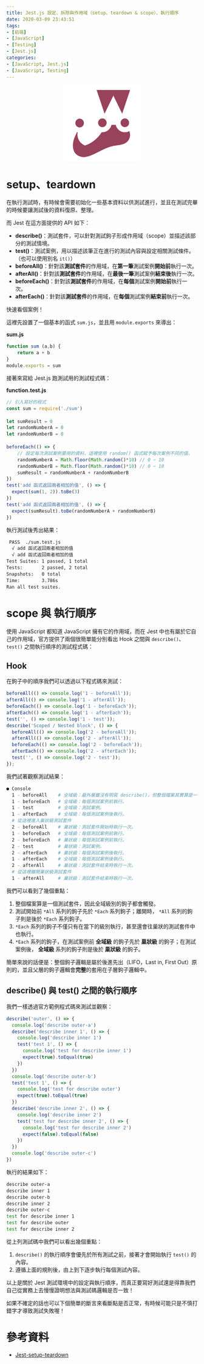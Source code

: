 ```yaml
---
title: Jest.js 設定、拆除與作用域（setup、teardown & scope）、執行順序
date: 2020-03-09 23:43:51
tags:
- [前端]
- [JavaScript]
- [Testing]
- [Jest.js]
categories: 
- [JavaScript, Jest.js]
- [JavaScript, Testing]
---
```


<div style="display:flex;justify-content:center;">
  <img style="object-fit:cover;" src='/images/Jest/jest-logo.png' width='200px' height='200px' />
</div>


# setup、teardown

在執行測試時，有時候會需要初始化一些基本資料以供測試進行，並且在測試完畢的時候要讓測試後的資料復原、整理。

而 Jest 在這方面提供的 API 如下：
- **describe()**：測試套件，可以針對測試鉤子形成作用域（scope）並描述該部分的測試情境。
- **test()**：測試案例，用以描述該筆正在進行的測試內容與設定相關測試條件。（也可以使用別名 `it()`）
- **beforeAll()**：針對該**測試套件**的作用域，在**第一筆**測試案例**開始前**執行一次。
- **afterAll()**：針對該**測試套件**的作用域，在**最後一筆**測試案例**結束後**執行一次。
- **beforeEach()**：針對該**測試套件**的作用域，在**每個**測試案例**開始前**執行一次。
- **afterEach()**：針對該**測試套件**的作用域，在**每個**測試案例**結束前**執行一次。

<!--more-->

快速看個案例！

這裡先設置了一個基本的函式 `sum.js`，並且用 `module.exports` 來導出：

**sum.js**
```javascript
function sum (a,b) {
    return a + b
}
module.exports = sum
```

接著來寫給 Jest.js 跑測試用的測試程式碼：

**function.test.js**
```javascript
// 引入寫好的程式
const sum = require('./sum')

let sumResult = 0
let randomNumberA = 0
let randomNumberB = 0

beforeEach(() => { 
    // 設定每次測試案例要用的資料，這裡使用 random() 函式賦予每次案例不同的值。
    randomNumberA = Math.floor(Math.random()*10) // 0 ~ 10
    randomNumberB = Math.floor(Math.random()*10) // 0 ~ 10
    sumResult = randomNumberA + randomNumberB
})
test('add 函式返回兩者相加的值', () => {
  expect(sum(1, 2)).toBe(3)
})
test('add 函式返回兩者相加的值', () => {
  expect(sumResult).toBe(randomNumberA + randomNumberB)
})
```

執行測試後秀出結果：

```bash
 PASS  ./sum.test.js
  √ add 函式返回兩者相加的值
  √ add 函式返回兩者相加的值
Test Suites: 1 passed, 1 total
Tests:       2 passed, 2 total
Snapshots:   0 total
Time:        3.786s
Ran all test suites.
```

# scope 與 執行順序
使用 JavaScript 都知道 JavaScript 擁有它的作用域，而在 Jest 中也有屬於它自己的作用域，官方提供了兩個很簡單能分別看出 Hook 之間與 `describe()`、`test()` 之間執行順序的測試程式碼：

## Hook
在鉤子中的順序我們可以透過以下程式碼來測試：

```javascript
beforeAll(() => console.log('1 - beforeAll'));
afterAll(() => console.log('1 - afterAll'));
beforeEach(() => console.log('1 - beforeEach'));
afterEach(() => console.log('1 - afterEach'));
test('', () => console.log('1 - test'));
describe('Scoped / Nested block', () => {
  beforeAll(() => console.log('2 - beforeAll'));
  afterAll(() => console.log('2 - afterAll'));
  beforeEach(() => console.log('2 - beforeEach'));
  afterEach(() => console.log('2 - afterEach'));
  test('', () => console.log('2 - test'));
});
```

我們試著觀察測試結果：

```bash
● Console
  1 - beforeAll    # 全域級：最外層雖沒有明寫 describe()，但整個檔案其實算是一個測試套件，因此開始前就會執行一次。
  1 - beforeEach   # 全域級：每個測試案例前執行。
  1 - test         # 全域級：測試案例。
  1 - afterEach    # 全域級：每個測試案例後執行。
  # 從這裡進入巢狀級測試套件
  2 - beforeAll    # 巢狀級：測試套件開始時執行一次。
  1 - beforeEach   # 全域級：每個測試案例前執行。
  2 - beforeEach   # 巢狀級：每個測試案例前執行。
  2 - test         # 巢狀級：測試案例。
  2 - afterEach    # 巢狀級：每個測試案例後執行。
  1 - afterEach    # 全域級：每個測試案例後執行。
  2 - afterAll     # 巢狀級：測試套件結束時執行一次。
  # 從這裡離開巢狀級測試套件
  1 - afterAll     # 巢狀級：測試套件結束時執行一次。
```

我們可以看到了幾個重點：
1. 整個檔案算是一個測試套件，因此全域級別的鉤子都會觸發。
2. 測試開始前 `*All` 系列的鉤子先於 `*Each` 系列鉤子；離開時， `*All` 系列的鉤子則是後於 `*Each` 系列鉤子。
3. `*Each` 系列的鉤子不僅只有在當下的級別執行，甚至還會往巢狀的測試套件中也執行。
4. `*Each` 系列的鉤子，在測試案例前 **全域級** 的鉤子先於 **巢狀級** 的鉤子；在測試案例後， **全域級** 系列的鉤子則是後於 **巢狀級** 的鉤子。

簡單來說的話便是：整個鉤子邏輯是屬於後進先出（LIFO，Last in, First Out）原則的，並且父層的鉤子邏輯會**完整**的套用在子層鉤子邏輯中。

## describe() 與 test() 之間的執行順序
我們一樣透過官方範例程式碼來測試並觀察：

```javascript
describe('outer', () => {
  console.log('describe outer-a')
  describe('describe inner 1', () => {
    console.log('describe inner 1')
    test('test 1', () => {
      console.log('test for describe inner 1')
      expect(true).toEqual(true)
    })
  })
  console.log('describe outer-b')
  test('test 1', () => {
    console.log('test for describe outer')
    expect(true).toEqual(true)
  })
  describe('describe inner 2', () => {
    console.log('describe inner 2')
    test('test for describe inner 2', () => {
      console.log('test for describe inner 2')
      expect(false).toEqual(false)
    })
  })
  console.log('describe outer-c')
})
```

執行的結果如下：

```bash 
describe outer-a
describe inner 1
describe outer-b
describe inner 2
describe outer-c
test for describe inner 1
test for describe outer
test for describe inner 2
```

從上列測試碼中我們可以看出幾個重點：
1. `describe()` 的執行順序會優先於所有測試之前，接著才會開始執行 `test()` 的內容。
2. 遵循上面的規則後，由上到下逐步執行每個測試內容。

以上是關於 Jest 測試環境中的設定與執行順序，而真正要寫好測試還是得靠我們自己從實務上去慢慢證明想法與測試碼邏輯是否一致！

如果不確定的話也可以下個簡單的斷言來看斷點是否正常，有時候可能只是不慎打錯字才導致測試失敗喔！

# 參考資料

- [Jest-setup-teardown](https://jestjs.io/docs/zh-Hans/setup-teardown)